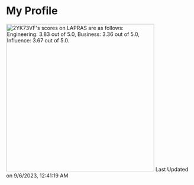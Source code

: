 # My Profile

<!--START_SECTION:lapras-card-->
<p ><a href="https://lapras.com/public/2YK73VF" target="_blank" rel="noopener noreferrer"><img alt="2YK73VF's scores on LAPRAS are as follows: Engineering: 3.83 out of 5.0, Business: 3.36 out of 5.0, Influence: 3.67 out of 5.0." src="https://lapras-card-generator.vercel.app/api/svg?e=3.83&b=3.36&i=3.67&b1=%23020E27&b2=%230E5593&i1=%23004736&i2=%2300bf8f&l=en" width="400" ></a>  
Last Updated on 9/6/2023, 12:41:19 AM</p>
<!--END_SECTION:lapras-card-->
